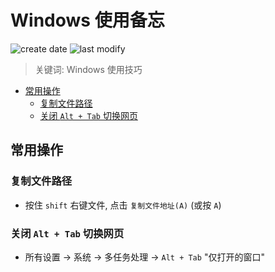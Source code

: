 Windows 使用备忘
===
<!--START_SECTION:badge-->

![create date](https://img.shields.io/static/v1?label=create%20date&message=2023-01-xx&label_color=gray&color=lightsteelblue&style=flat-square)
![last modify](https://img.shields.io/static/v1?label=last%20modify&message=2025-07-08%2016%3A53%3A13&label_color=gray&color=thistle&style=flat-square)

<!--END_SECTION:badge-->
<!--info
top: false
hidden: false
-->

> 关键词: Windows 使用技巧

<!-- TOC -->
- [常用操作](#常用操作)
    - [复制文件路径](#复制文件路径)
    - [关闭 `Alt + Tab` 切换网页](#关闭-alt--tab-切换网页)
<!-- TOC -->


## 常用操作

### 复制文件路径
- 按住 `shift` 右键文件, 点击 `复制文件地址(A)` (或按 `A`)

### 关闭 `Alt + Tab` 切换网页
- 所有设置 -> 系统 -> 多任务处理 -> `Alt + Tab` "仅打开的窗口"